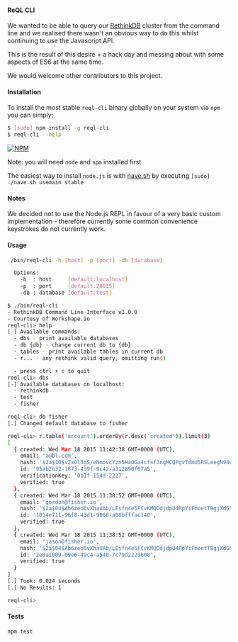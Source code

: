 #### ReQL CLI

We wanted to be able to query our [RethinkDB](http://www.rethinkdb.com) cluster from the command line
and we realised there wasn't an obvious way to do this whilst continuing to use the Javascript API.

This is the result of this desire + a hack day and messing about with some aspects of ES6 at the same time.

We would welcome other contributors to this project.

#### Installation

To install the most stable `reql-cli` binary globally on your system via `npm` you can simply:

```bash
$ [sudo] npm install -g reql-cli
$ reql-cli --help
```

[![NPM](https://nodei.co/npm/reql-cli.png?downloads=true&stars=true)](https://nodei.co/npm/reql-cli)

Note: you will need `node` and `npm` installed first.

The easiest way to install `node.js` is with [nave.sh](https://github.com/isaacs/nave) by executing `[sudo] ./nave.sh usemain stable`

#### Notes

We decided not to use the Node.js REPL in favour of a very basic custom implementation - therefore
currently some common convenience keystrokes do not currently work.

#### Usage

```bash
./bin/reql-cli -h [host] -p [port] -db [database]

  Options:
    -h  : host     [default:localhost]
    -p  : port     [default:28015]
    -db : database [default:test]
```

```bash
$ ./bin/reql-cli
- RethinkDB Command Line Interface v1.0.0
- Courtesy of Workshape.io
reql-cli> help
[-] Available commands:
  - dbs - print available databases
  - db {db} - change current db to {db}
  - tables - print available tables in current db
  - r... - any rethink valid query, omitting run()

  - press ctrl + c to quit
reql-cli> dbs
[-] Available databases on localhost:
  - rethinkdb
  - test
  - fisher

reql-cli> db fisher
[.] Changed default database to fisher

reql-cli> r.table('account').orderBy(r.desc('created')).limit(3)
[
  { created: Wed Mar 18 2015 11:42:38 GMT+0000 (UTC),
    email: 'a@bl.com',
    hash: '$2a$10$vZxOl3gS/eNmovcYzn5HaOGa4cfsfJngMCQPgvTdmU5RSLeegN94u',
    id: '95ab2b32-1673-439f-9c42-a312890f67a5',
    verificationKey: '0b1f-154d-2227',
    verified: true
  },
  { created: Wed Mar 18 2015 11:38:52 GMT+0000 (UTC),
    email: 'gordon@fisher.io',
    hash: '$2a$04$Ab6zeo6vXhaUAb/LEsfn4e5FCvKMQDdjdpU4RpYiFmoetTBgjXdGS',
    id: '1014e711-96f8-43d1-9068-a08bfffac140',
    verified: true
  },
  { created: Wed Mar 18 2015 11:38:52 GMT+0000 (UTC),
    email: 'jason@fisher.io',
    hash: '$2a$04$Ab6zeo6vXhaUAb/LEsfn4e5FCvKMQDdjdpU4RpYiFmoetTBgjXdGS',
    id: '2e0a1009-09e6-49c4-a540-7c79d2229608',
    verified: true
  }
]
[.] Took: 0.024 seconds
[.] No Results: 1

reql-cli>
```

#### Tests

`npm test`

